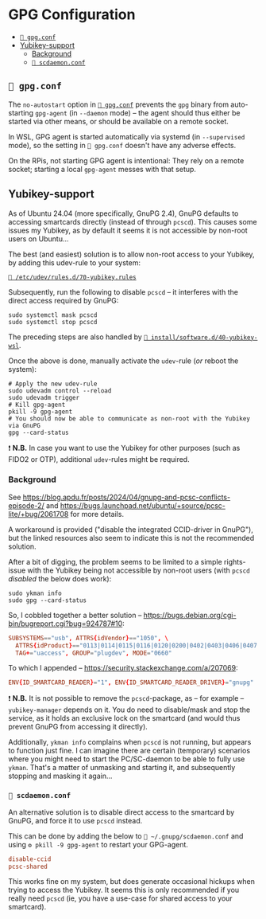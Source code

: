 # GPG Configuration

- [`📄 gpg.conf`](#-gpgconf)
- [Yubikey-support](#yubikey-support)
  - [Background](#background)
  - [`📄 scdaemon.conf`](#-scdaemonconf)

## `📄 gpg.conf`

The `no-autostart` option in [`📄 gpg.conf`](gpg.conf) prevents the `gpg` binary
from auto-starting `gpg-agent` (in `--daemon` mode) – the agent should thus
either be started via other means, or should be available on a remote socket.

In WSL, GPG agent is started automatically via systemd (in `--supervised` mode),
so the setting in `📄 gpg.conf` doesn't have any adverse effects.

On the RPis, not starting GPG agent is intentional: They rely on a remote
socket; starting a local `gpg-agent` messes with that setup.

## Yubikey-support

As of Ubuntu 24.04 (more specifically, GnuPG 2.4), GnuPG defaults to accessing
smartcards directly (instead of through `pcscd`). This causes some issues my
Yubikey, as by default it seems it is not accessible by non-root users on
Ubuntu...

The best (and easiest) solution is to allow non-root access to your Yubikey, by
adding this udev-rule to your system:

[`📄 /etc/udev/rules.d/70-yubikey.rules`](/static/linux/etc/udev/rules.d/70-yubikey.rules)

Subsequently, run the following to disable `pcscd` – it interferes with the
direct access required by GnuPG:

```shell
sudo systemctl mask pcscd
sudo systemctl stop pcscd
```

The preceding steps are also handled by
[`📄 install/software.d/40-yubikey-wsl`](/install/software.d/40-yubikey-wsl).

Once the above is done, manually activate the `udev`-rule (_or_ reboot the
system):

```shell
# Apply the new udev-rule
sudo udevadm control --reload
sudo udevadm trigger
# Kill gpg-agent
pkill -9 gpg-agent
# You should now be able to communicate as non-root with the Yubikey via GnuPG
gpg --card-status
```

❗ **N.B.** In case you want to use the Yubikey for other purposes (such as
FIDO2 or OTP), additional `udev`-rules might be required.

### Background

See <https://blog.apdu.fr/posts/2024/04/gnupg-and-pcsc-conflicts-episode-2/> and
<https://bugs.launchpad.net/ubuntu/+source/pcsc-lite/+bug/2061708> for more
details.

A workaround is provided ("disable the integrated CCID-driver in GnuPG"), but
the linked resources also seem to indicate this is not the recommended solution.

After a bit of digging, the problem seems to be limited to a simple rights-issue
with the Yubikey being not accessible by non-root users (with `pcscd` _disabled_
the below does work):

```shell
sudo ykman info
sudo gpg --card-status
```

So, I cobbled together a better solution –
<https://bugs.debian.org/cgi-bin/bugreport.cgi?bug=924787#10>:

```conf
SUBSYSTEMS=="usb", ATTRS{idVendor}=="1050", \
  ATTRS{idProduct}=="0113|0114|0115|0116|0120|0200|0402|0403|0406|0407|0410", \
  TAG+="uaccess", GROUP="plugdev", MODE="0660"
```

To which I appended – <https://security.stackexchange.com/a/207069>:

```conf
ENV{ID_SMARTCARD_READER}="1", ENV{ID_SMARTCARD_READER_DRIVER}="gnupg"
```

❗ **N.B.** It is not possible to remove the `pcscd`-package, as – for example –
`yubikey-manager` depends on it. You do need to disable/mask and stop the
service, as it holds an exclusive lock on the smartcard (and would thus prevent
GnuPG from accessing it directly).

Additionally, `ykman info` complains when `pcscd` is not running, but appears to
function just fine. I can imagine there are certain (temporary) scenarios where
you might need to start the PC/SC-daemon to be able to fully use `ykman`. That's
a matter of unmasking and starting it, and subsequently stopping and masking it
again...

### `📄 scdaemon.conf`

An alternative solution is to disable direct access to the smartcard by GnuPG,
and force it to use `pcscd` instead.

This can be done by adding the below to `📄 ~/.gnupg/scdaemon.conf` and using
`⚙️ pkill -9 gpg-agent` to restart your GPG-agent.

```conf
disable-ccid
pcsc-shared
```

This works fine on my system, but does generate occasional hickups when trying
to access the Yubikey. It seems this is only recommended if you really need
`pcscd` (ie, you have a use-case for shared access to your smartcard).
